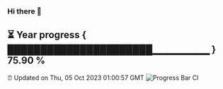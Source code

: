 ### Hi there 👋
⏳ Year progress { ██████████████████████▁▁▁▁▁▁▁▁ } 75.90 %
---
⏰ Updated on Thu, 05 Oct 2023 01:00:57 GMT
![Progress Bar CI](https://github.com/liununu/liununu/workflows/Progress%20Bar%20CI/badge.svg)
